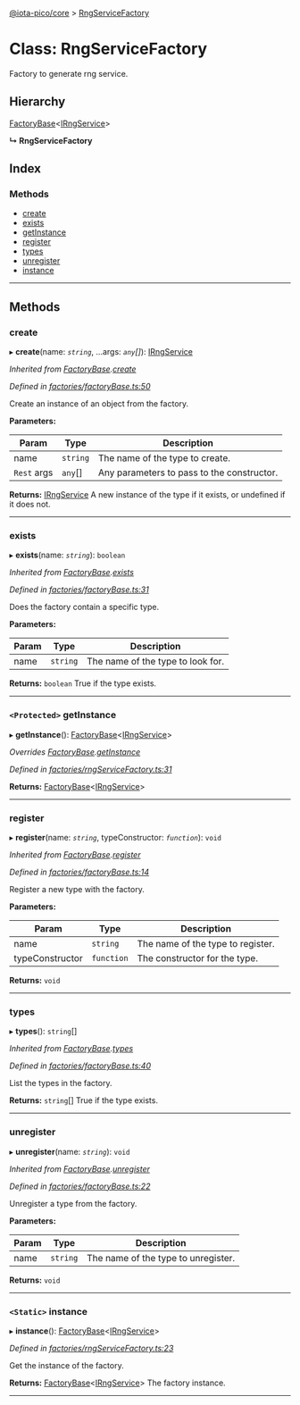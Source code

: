 [@iota-pico/core](../README.md) > [RngServiceFactory](../classes/rngservicefactory.md)

# Class: RngServiceFactory

Factory to generate rng service.

## Hierarchy

 [FactoryBase](factorybase.md)<[IRngService](../interfaces/irngservice.md)>

**↳ RngServiceFactory**

## Index

### Methods

* [create](rngservicefactory.md#create)
* [exists](rngservicefactory.md#exists)
* [getInstance](rngservicefactory.md#getinstance)
* [register](rngservicefactory.md#register)
* [types](rngservicefactory.md#types)
* [unregister](rngservicefactory.md#unregister)
* [instance](rngservicefactory.md#instance)

---

## Methods

<a id="create"></a>

###  create

▸ **create**(name: *`string`*, ...args: *`any`[]*): [IRngService](../interfaces/irngservice.md)

*Inherited from [FactoryBase](factorybase.md).[create](factorybase.md#create)*

*Defined in [factories/factoryBase.ts:50](https://github.com/iota-pico/core/blob/ab219f5/src/factories/factoryBase.ts#L50)*

Create an instance of an object from the factory.

**Parameters:**

| Param | Type | Description |
| ------ | ------ | ------ |
| name | `string` |  The name of the type to create. |
| `Rest` args | `any`[] |  Any parameters to pass to the constructor. |

**Returns:** [IRngService](../interfaces/irngservice.md)
A new instance of the type if it exists, or undefined if it does not.

___
<a id="exists"></a>

###  exists

▸ **exists**(name: *`string`*): `boolean`

*Inherited from [FactoryBase](factorybase.md).[exists](factorybase.md#exists)*

*Defined in [factories/factoryBase.ts:31](https://github.com/iota-pico/core/blob/ab219f5/src/factories/factoryBase.ts#L31)*

Does the factory contain a specific type.

**Parameters:**

| Param | Type | Description |
| ------ | ------ | ------ |
| name | `string` |  The name of the type to look for. |

**Returns:** `boolean`
True if the type exists.

___
<a id="getinstance"></a>

### `<Protected>` getInstance

▸ **getInstance**(): [FactoryBase](factorybase.md)<[IRngService](../interfaces/irngservice.md)>

*Overrides [FactoryBase](factorybase.md).[getInstance](factorybase.md#getinstance)*

*Defined in [factories/rngServiceFactory.ts:31](https://github.com/iota-pico/core/blob/ab219f5/src/factories/rngServiceFactory.ts#L31)*

**Returns:** [FactoryBase](factorybase.md)<[IRngService](../interfaces/irngservice.md)>

___
<a id="register"></a>

###  register

▸ **register**(name: *`string`*, typeConstructor: *`function`*): `void`

*Inherited from [FactoryBase](factorybase.md).[register](factorybase.md#register)*

*Defined in [factories/factoryBase.ts:14](https://github.com/iota-pico/core/blob/ab219f5/src/factories/factoryBase.ts#L14)*

Register a new type with the factory.

**Parameters:**

| Param | Type | Description |
| ------ | ------ | ------ |
| name | `string` |  The name of the type to register. |
| typeConstructor | `function` |  The constructor for the type. |

**Returns:** `void`

___
<a id="types"></a>

###  types

▸ **types**(): `string`[]

*Inherited from [FactoryBase](factorybase.md).[types](factorybase.md#types)*

*Defined in [factories/factoryBase.ts:40](https://github.com/iota-pico/core/blob/ab219f5/src/factories/factoryBase.ts#L40)*

List the types in the factory.

**Returns:** `string`[]
True if the type exists.

___
<a id="unregister"></a>

###  unregister

▸ **unregister**(name: *`string`*): `void`

*Inherited from [FactoryBase](factorybase.md).[unregister](factorybase.md#unregister)*

*Defined in [factories/factoryBase.ts:22](https://github.com/iota-pico/core/blob/ab219f5/src/factories/factoryBase.ts#L22)*

Unregister a type from the factory.

**Parameters:**

| Param | Type | Description |
| ------ | ------ | ------ |
| name | `string` |  The name of the type to unregister. |

**Returns:** `void`

___
<a id="instance"></a>

### `<Static>` instance

▸ **instance**(): [FactoryBase](factorybase.md)<[IRngService](../interfaces/irngservice.md)>

*Defined in [factories/rngServiceFactory.ts:23](https://github.com/iota-pico/core/blob/ab219f5/src/factories/rngServiceFactory.ts#L23)*

Get the instance of the factory.

**Returns:** [FactoryBase](factorybase.md)<[IRngService](../interfaces/irngservice.md)>
The factory instance.

___

